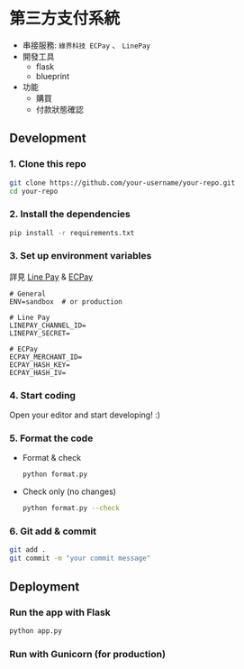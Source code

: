 # 第三方支付系統
- 串接服務: `綠界科技 ECPay` 、 `LinePay`
- 開發工具
  - flask
  - blueprint
- 功能
  - 購買
  - 付款狀態確認
 
## Development
### 1. Clone this repo
```bash
git clone https://github.com/your-username/your-repo.git
cd your-repo
```
### 2. Install the dependencies
```bash
pip install -r requirements.txt
```
### 3. Set up environment variables
詳見 [Line Pay](https://developers-pay.line.me/zh/sandbox) & [ECPay](https://developers.ecpay.com.tw/?p=2509)
```
# General
ENV=sandbox  # or production

# Line Pay
LINEPAY_CHANNEL_ID=
LINEPAY_SECRET=

# ECPay
ECPAY_MERCHANT_ID=
ECPAY_HASH_KEY=
ECPAY_HASH_IV=
```
### 4. Start coding
Open your editor and start developing! :)

### 5. Format the code
- Format & check
    ```bash
    python format.py
    ```
- Check only (no changes)
    ```bash
    python format.py --check
    ```

### 6. Git add & commit
```bash
git add .
git commit -m "your commit message"
```

## Deployment
### Run the app with Flask
```bash
python app.py
```
### Run with Gunicorn (for production)